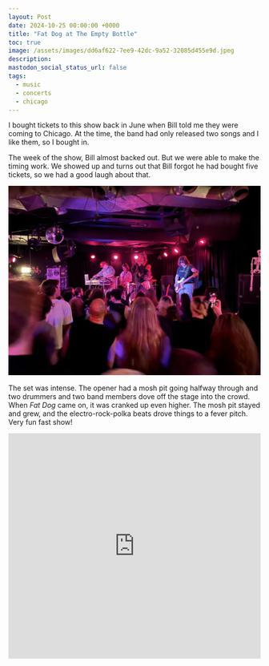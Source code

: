 ```yaml
---
layout: Post
date: 2024-10-25 00:00:00 +0000
title: "Fat Dog at The Empty Bottle"
toc: true
image: /assets/images/dd6af622-7ee9-42dc-9a52-32085d455e9d.jpeg
description: 
mastodon_social_status_url: false
tags: 
  - music
  - concerts
  - chicago
---
```




I bought tickets to this show back in June when Bill told me they were coming to Chicago. At the time, the band had only released two songs and I like them, so I bought in.

The week of the show, Bill almost backed out. But we were able to make the timing work. We showed up and turns out that Bill forgot he had bought five tickets, so we had a good laugh about that.

![Fat Dog on stage](/assets/images/dd6af622-7ee9-42dc-9a52-32085d455e9d.jpeg)

The set was intense. The opener had a mosh pit going halfway through and two drummers and two band members dove off the stage into the crowd. When _Fat Dog_ came on, it was cranked up even higher. The mosh pit stayed and grew, and the electro-rock-polka beats drove things to a fever pitch. Very fun fast show!

<iframe allow="autoplay *; encrypted-media *;" frameborder="0" height="450" style="width:100%;max-width:660px;overflow:hidden;background:transparent;" sandbox="allow-forms allow-popups allow-same-origin allow-scripts allow-storage-access-by-user-activation allow-top-navigation-by-user-activation" src="https://embed.music.apple.com/us/album/woof/1738213012"></iframe>
